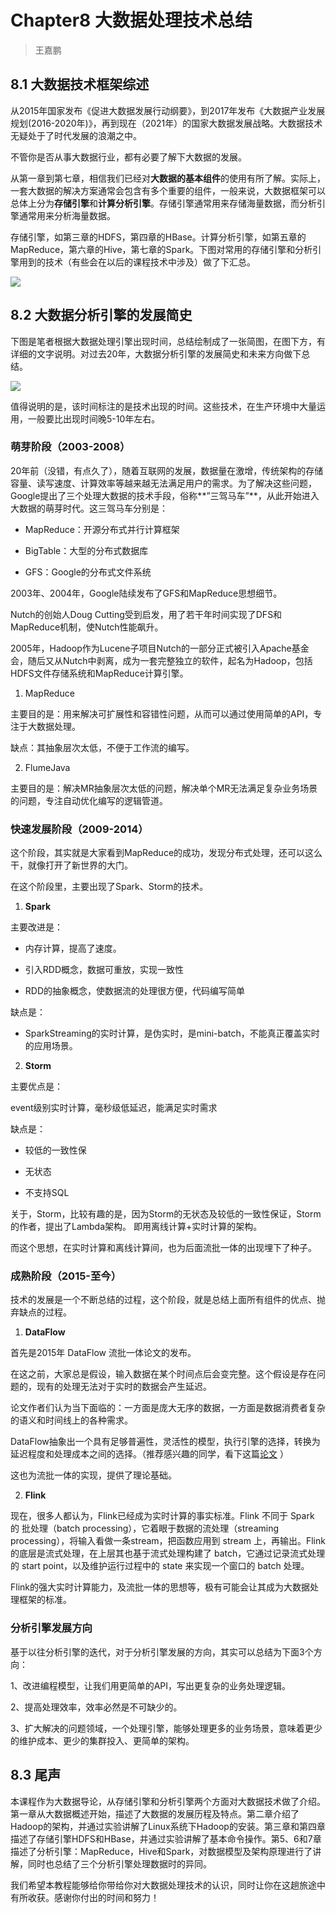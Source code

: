 # Chapter8 大数据处理技术总结

> 王嘉鹏

## 8.1 大数据技术框架综述

从2015年国家发布《促进大数据发展行动纲要》，到2017年发布《大数据产业发展规划(2016-2020年)》，再到现在（2021年）的国家大数据发展战略。大数据技术无疑处于了时代发展的浪潮之中。

不管你是否从事大数据行业，都有必要了解下大数据的发展。

从第一章到第七章，相信我们已经对**大数据的基本组件**的使用有所了解。实际上，一套大数据的解决方案通常会包含有多个重要的组件，一般来说，大数据框架可以总体上分为**存储引擎**和**计算分析引擎**。存储引擎通常用来存储海量数据，而分析引擎通常用来分析海量数据。

存储引擎，如第三章的HDFS，第四章的HBase。计算分析引擎，如第五章的MapReduce，第六章的Hive，第七章的Spark。下图对常用的存储引擎和分析引擎用到的技术（有些会在以后的课程技术中涉及）做了下汇总。

![](https://gitee.com/shenhao-stu/Big-Data/raw/master/doc_imgs/ch8.1.png)

## 8.2 大数据分析引擎的发展简史

下图是笔者根据大数据处理引擎出现时间，总结绘制成了一张简图，在图下方，有详细的文字说明。对过去20年，大数据分析引擎的发展简史和未来方向做下总结。

![](https://gitee.com/shenhao-stu/Big-Data/raw/master/doc_imgs/ch8.2.png)

值得说明的是，该时间标注的是技术出现的时间。这些技术，在生产环境中大量运用，一般要比出现时间晚5-10年左右。

### 萌芽阶段（2003-2008）

20年前（没错，有点久了），随着互联网的发展，数据量在激增，传统架构的存储容量、读写速度、计算效率等越来越无法满足用户的需求。为了解决这些问题，Google提出了三个处理大数据的技术手段，俗称**”三驾马车”**，从此开始进入大数据的萌芽时代。这三驾马车分别是：

- MapReduce：开源分布式并行计算框架

- BigTable：大型的分布式数据库

- GFS：Google的分布式文件系统

2003年、2004年，Google陆续发布了GFS和MapReduce思想细节。

Nutch的创始人Doug Cutting受到启发，用了若干年时间实现了DFS和MapReduce机制，使Nutch性能飙升。

2005年，Hadoop作为Lucene子项目Nutch的一部分正式被引入Apache基金会，随后又从Nutch中剥离，成为一套完整独立的软件，起名为Hadoop，包括HDFS文件存储系统和MapReduce计算引擎。

1. MapReduce

主要目的是：用来解决可扩展性和容错性问题，从而可以通过使用简单的API，专注于大数据处理。

缺点：其抽象层次太低，不便于工作流的编写。

2. FlumeJava

主要目的是：解决MR抽象层次太低的问题，解决单个MR无法满足复杂业务场景的问题，专注自动优化编写的逻辑管道。

### 快速发展阶段（2009-2014）

这个阶段，其实就是大家看到MapReduce的成功，发现分布式处理，还可以这么干，就像打开了新世界的大门。

在这个阶段里，主要出现了Spark、Storm的技术。 

1. **Spark**

主要改进是：

- 内存计算，提高了速度。

- 引入RDD概念，数据可重放，实现一致性

- RDD的抽象概念，使数据流的处理很方便，代码编写简单

缺点是：

- SparkStreaming的实时计算，是伪实时，是mini-batch，不能真正覆盖实时的应用场景。

2. **Storm**

主要优点是：

event级别实时计算，毫秒级低延迟，能满足实时需求

缺点是：

- 较低的一致性保

- 无状态

- 不支持SQL

关于，Storm，比较有趣的是，因为Storm的无状态及较低的一致性保证，Storm的作者，提出了Lambda架构。
即用离线计算+实时计算的架构。

而这个思想，在实时计算和离线计算间，也为后面流批一体的出现埋下了种子。

### 成熟阶段（2015-至今）

技术的发展是一个不断总结的过程，这个阶段，就是总结上面所有组件的优点、抛弃缺点的过程。

1. **DataFlow**

首先是2015年 DataFlow 流批一体论文的发布。

在这之前，大家总是假设，输入数据在某个时间点后会变完整。这个假设是存在问题的，现有的处理无法对于实时的数据会产生延迟。

论文作者们认为当下面临的：一方面是庞大无序的数据，一方面是数据消费者复杂的语义和时间线上的各种需求。

DataFlow抽象出一个具有足够普遍性，灵活性的模型，执行引擎的选择，转换为延迟程度和处理成本之间的选择。（推荐感兴趣的同学，看下这篇[论文](https://apparition957.github.io/2020/01/07/%E3%80%8AThe-Dataflow-Model%E3%80%8B%E8%AE%BA%E6%96%87%E7%BF%BB%E8%AF%91) ）

这也为流批一体的实现，提供了理论基础。

2. **Flink**

现在，很多人都认为，Flink已经成为实时计算的事实标准。Flink 不同于 Spark 的 批处理（batch processing），它着眼于数据的流处理（streaming processing），将输入看做一条stream，把函数应用到 stream 上，再输出。Flink的底层是流式处理，在上层其也基于流式处理构建了 batch，它通过记录流式处理的 start point，以及维护运行过程中的 state 来实现一个窗口的 batch 处理。

Flink的强大实时计算能力，及流批一体的思想等，极有可能会让其成为大数据处理框架的标准。

### 分析引擎发展方向
基于以往分析引擎的迭代，对于分析引擎发展的方向，其实可以总结为下面3个方向：

1、改进编程模型，让我们用更简单的API，写出更复杂的业务处理逻辑。

2、提高处理效率，效率必然是不可缺少的。

3、扩大解决的问题领域，一个处理引擎，能够处理更多的业务场景，意味着更少的维护成本、更少的集群投入、更简单的架构。

## 8.3 尾声

本课程作为大数据导论，从存储引擎和分析引擎两个方面对大数据技术做了介绍。第一章从大数据概述开始，描述了大数据的发展历程及特点。第二章介绍了Hadoop的架构，并通过实验讲解了Linux系统下Hadoop的安装。第三章和第四章描述了存储引擎HDFS和HBase，并通过实验讲解了基本命令操作。第5、6和7章描述了分析引擎：MapReduce，Hive和Spark，对数据模型及架构原理进行了讲解，同时也总结了三个分析引擎处理数据时的异同。

我们希望本教程能够给你带给你对大数据处理技术的认识，同时让你在这趟旅途中有所收获。感谢你付出的时间和努力！